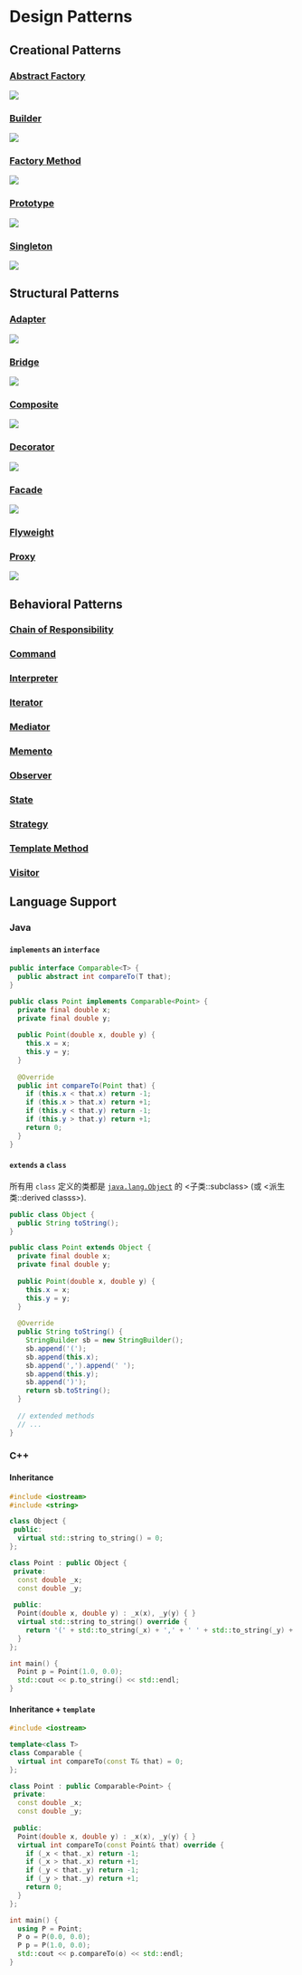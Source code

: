 # Design Patterns

## Creational Patterns

### [Abstract Factory](./AbstractFactory/README.md)
![](./AbstractFactory/Class.svg)

### [Builder](./Builder/README.md)
![](./Builder/Class.svg)

### [Factory Method](./FactoryMethod/README.md)
![](./FactoryMethod/Class.svg)

### [Prototype](./Prototype/README.md)
![](./Prototype/Class.svg)

### [Singleton](./Singleton/README.md)
![](./Singleton/Class.svg)

## Structural Patterns

### [Adapter](./Adapter/README.md)
![](./Adapter/Class.svg)

### [Bridge](./Bridge/README.md)
![](./Bridge/Class.svg)

### [Composite](./Composite/README.md)
![](./Composite/Class.svg)

### [Decorator](./Decorator/README.md)
![](./Decorator/Class.svg)

### [Facade](./Facade/README.md)
![](./Facade/Class.svg)

### [Flyweight](./Flyweight/README.md)

### [Proxy](./Proxy/README.md)
![](./Proxy/Class.svg)

## Behavioral Patterns

### [Chain of Responsibility](./ChainOfResponsibility/README.md)

### [Command](./Command/README.md)

### [Interpreter](./Interpreter/README.md)

### [Iterator](./Iterator/README.md)

### [Mediator](./Mediator/README.md)

### [Memento](./Memento/README.md)

### [Observer](./Observer/README.md)

### [State](./State/README.md)

### [Strategy](./Strategy/README.md)

### [Template Method](./TemplateMethod/README.md)

### [Visitor](./Visitor/README.md)

## Language Support

### Java

#### `implements` an `interface`

```java
public interface Comparable<T> {
  public abstract int compareTo(T that);
}

public class Point implements Comparable<Point> {
  private final double x;
  private final double y;
  
  public Point(double x, double y) {
    this.x = x;
    this.y = y;
  }
  
  @Override
  public int compareTo(Point that) {
    if (this.x < that.x) return -1;
    if (this.x > that.x) return +1;
    if (this.y < that.y) return -1;
    if (this.y > that.y) return +1;
    return 0;
  }
}
```

#### `extends` a `class`

所有用 `class` 定义的类都是 [`java.lang.Object`](https://docs.oracle.com/javase/8/docs/api/java/lang/Object.html) 的 <子类::subclass> (或 <派生类::derived classs>).

```java
public class Object {
  public String toString();
}

public class Point extends Object {
  private final double x;
  private final double y;
  
  public Point(double x, double y) {
    this.x = x;
    this.y = y;
  }
  
  @Override
  public String toString() {
    StringBuilder sb = new StringBuilder();
    sb.append('(');
    sb.append(this.x);
    sb.append(',').append(' ');
    sb.append(this.y);
    sb.append(')');
    return sb.toString();
  }
  
  // extended methods
  // ...
}
```

### C++

#### Inheritance

```c++
#include <iostream>
#include <string>

class Object {
 public:
  virtual std::string to_string() = 0;
};

class Point : public Object {
 private:
  const double _x;
  const double _y;
  
 public:
  Point(double x, double y) : _x(x), _y(y) { }
  virtual std::string to_string() override {
    return '(' + std::to_string(_x) + ',' + ' ' + std::to_string(_y) + ')';
  }
};

int main() {
  Point p = Point(1.0, 0.0);
  std::cout << p.to_string() << std::endl;
}
```

#### Inheritance + `template`

```cpp
#include <iostream>

template<class T>
class Comparable {
  virtual int compareTo(const T& that) = 0;
};

class Point : public Comparable<Point> {
 private:
  const double _x;
  const double _y;
  
 public:
  Point(double x, double y) : _x(x), _y(y) { }
  virtual int compareTo(const Point& that) override {
    if (_x < that._x) return -1;
    if (_x > that._x) return +1;
    if (_y < that._y) return -1;
    if (_y > that._y) return +1;
    return 0;
  }
};

int main() {
  using P = Point;
  P o = P(0.0, 0.0);
  P p = P(1.0, 0.0);
  std::cout << p.compareTo(o) << std::endl;
}
```
